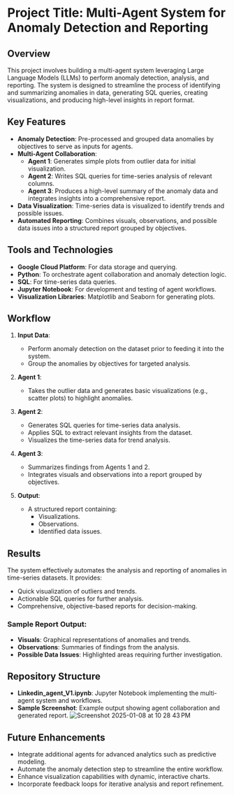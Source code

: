 # Project Title: Multi-Agent System for Anomaly Detection and Reporting

## Overview
This project involves building a multi-agent system leveraging Large Language Models (LLMs) to perform anomaly detection, analysis, and reporting. The system is designed to streamline the process of identifying and summarizing anomalies in data, generating SQL queries, creating visualizations, and producing high-level insights in report format.

## Key Features
- **Anomaly Detection**: Pre-processed and grouped data anomalies by objectives to serve as inputs for agents.
- **Multi-Agent Collaboration**:
  - **Agent 1**: Generates simple plots from outlier data for initial visualization.
  - **Agent 2**: Writes SQL queries for time-series analysis of relevant columns.
  - **Agent 3**: Produces a high-level summary of the anomaly data and integrates insights into a comprehensive report.
- **Data Visualization**: Time-series data is visualized to identify trends and possible issues.
- **Automated Reporting**: Combines visuals, observations, and possible data issues into a structured report grouped by objectives.

## Tools and Technologies
- **Google Cloud Platform**: For data storage and querying.
- **Python**: To orchestrate agent collaboration and anomaly detection logic.
- **SQL**: For time-series data queries.
- **Jupyter Notebook**: For development and testing of agent workflows.
- **Visualization Libraries**: Matplotlib and Seaborn for generating plots.

## Workflow
1. **Input Data**:
   - Perform anomaly detection on the dataset prior to feeding it into the system.
   - Group the anomalies by objectives for targeted analysis.

2. **Agent 1**:
   - Takes the outlier data and generates basic visualizations (e.g., scatter plots) to highlight anomalies.

3. **Agent 2**:
   - Generates SQL queries for time-series data analysis.
   - Applies SQL to extract relevant insights from the dataset.
   - Visualizes the time-series data for trend analysis.

4. **Agent 3**:
   - Summarizes findings from Agents 1 and 2.
   - Integrates visuals and observations into a report grouped by objectives.

5. **Output**:
   - A structured report containing:
     - Visualizations.
     - Observations.
     - Identified data issues.

## Results
The system effectively automates the analysis and reporting of anomalies in time-series datasets. It provides:
- Quick visualization of outliers and trends.
- Actionable SQL queries for further analysis.
- Comprehensive, objective-based reports for decision-making.

### Sample Report Output:
- **Visuals**: Graphical representations of anomalies and trends.
- **Observations**: Summaries of findings from the analysis.
- **Possible Data Issues**: Highlighted areas requiring further investigation.

## Repository Structure
- **Linkedin_agent_V1.ipynb**: Jupyter Notebook implementing the multi-agent system and workflows.
- **Sample Screenshot**: Example output showing agent collaboration and generated report.
![Screenshot 2025-01-08 at 10 28 43 PM](https://github.com/user-attachments/assets/4d4ad5d1-865e-4264-acea-871a384b7a3c)

## Future Enhancements
- Integrate additional agents for advanced analytics such as predictive modeling.
- Automate the anomaly detection step to streamline the entire workflow.
- Enhance visualization capabilities with dynamic, interactive charts.
- Incorporate feedback loops for iterative analysis and report refinement.
